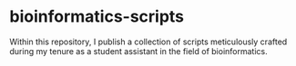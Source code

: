 # bioinformatics-scripts

Within this repository, I publish a collection of scripts meticulously crafted during my tenure as a student assistant in the field of bioinformatics.
